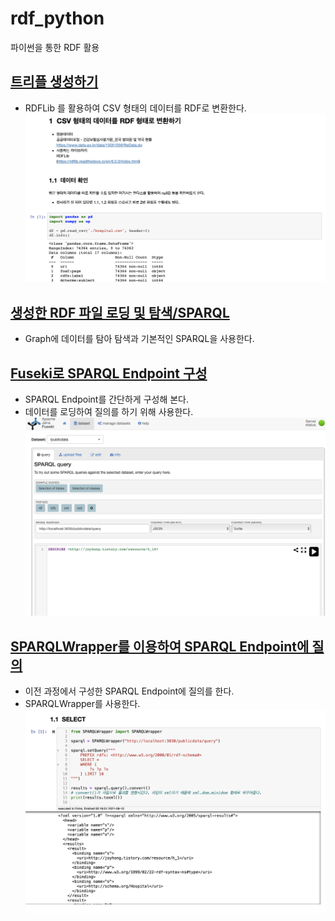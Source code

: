 # rdf_python
파이썬을 통한 RDF 활용

## [트리플 생성하기](https://github.com/joyhong85/rdf_python/blob/main/01.TripleCreation.ipynb)
 - RDFLib 를 활용하여 CSV 형태의 데이터를 RDF로 변환한다.
 ![트리플 생성하기](https://github.com/joyhong85/rdf_python/blob/main/images/01.png)

## [생성한 RDF 파일 로딩 및 탐색/SPARQL](https://github.com/joyhong85/rdf_python/blob/main/02.QueryToGraph_SPARQL.ipynb)
 - Graph에 데이터를 탐아 탐색과 기본적인 SPARQL을 사용한다.

## [Fuseki로 SPARQL Endpoint 구성](https://github.com/joyhong85/rdf_python/blob/main/03.Fuseki-SPARQL_Endpoint_just_20_minutes.pdf)
 - SPARQL Endpoint를 간단하게 구성해 본다.
 - 데이터를 로딩하여 질의를 하기 위해 사용한다.
 ![Fuseki image](https://github.com/joyhong85/rdf_python/blob/main/images/03.png)
 
## [SPARQLWrapper를 이용하여 SPARQL Endpoint에 질의](https://github.com/joyhong85/rdf_python/blob/main/04.QueryToSPARQLEndpoint.ipynb)
 - 이전 과정에서 구성한 SPARQL Endpoint에 질의를 한다.
 - SPARQLWrapper를 사용한다.
 ![SPARQL Endpoint 사용](https://github.com/joyhong85/rdf_python/blob/main/images/04.png)
